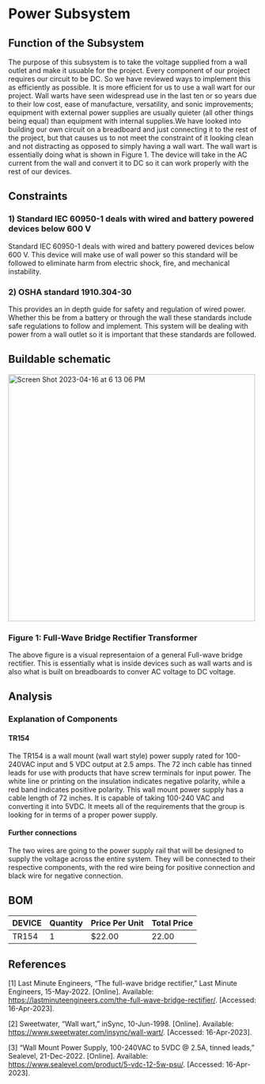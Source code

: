 # Power Subsystem


  
 
## Function of the Subsystem

The purpose of this subsystem is to take the voltage supplied from a wall outlet and make it usuable for the project. Every component of our project requires our circuit to be DC. So we have reviewed ways to implement this as efficiently as possible. It is more efficient for us to use a wall wart for our project. Wall warts have seen widespread use in the last ten or so years due to their low cost, ease of manufacture, versatility, and sonic improvements; equipment with external power supplies are usually quieter (all other things being equal) than equipment with internal supplies.We have looked into building our own circuit on a breadboard and just connecting it to the rest of the project, but that causes us to not meet the constraint of it looking clean and not distracting as opposed to simply having a wall wart. The wall wart is essentially doing what is shown in Figure 1. The device will take in the AC current from the wall and convert it to DC so it can work properly with the rest of our devices.


## Constraints

### 1) Standard IEC 60950-1 deals with wired and battery powered devices below 600 V
Standard IEC 60950-1 deals with wired and battery powered devices below 600 V. This device will make use of wall power so this standard will be followed to eliminate harm from electric shock, fire, and mechanical instability.


### 2) OSHA standard 1910.304-30
 This provides an in depth guide for safety and regulation of wired power. Whether this be from a battery or through the wall these standards include safe regulations to follow and implement. This system will be dealing with power from a wall outlet so it is important that these standards are followed.



## Buildable schematic 
<img width="499" alt="Screen Shot 2023-04-16 at 6 13 06 PM" src="https://user-images.githubusercontent.com/123600399/232348604-822c1af6-c6a6-4e7a-9731-5389d5561697.png">

### **Figure 1: Full-Wave Bridge Rectifier Transformer**

The above figure is a visual representaion of a general Full-wave bridge rectifier. This is essentially what is inside devices such as wall warts and is also what is built on breadboards to conver AC voltage to DC voltage.



## Analysis
### Explanation of Components

#### TR154

The TR154 is a wall mount (wall wart style) power supply rated for 100-240VAC input and 5 VDC output at 2.5 amps. The 72 inch cable has tinned leads for use with products that have screw terminals for input power. The white line or printing on the insulation indicates negative polarity, while a red band indicates positive polarity. 
This wall mount power supply has a cable length of 72 inches. It is capable of taking 100-240 VAC and converting it into 5VDC. It meets all of the requirements that the group is looking for in terms of a proper power supply.



#### Further connections

The two wires are going to the power supply rail that will be designed to supply the voltage across the entire system. They will be connected to their respective components, with the red wire being for positive connection and black wire for negative connection.


## BOM
| DEVICE            | Quantity | Price Per Unit | Total Price |
| ----------------- | -------- | -------------- | ----------- |
| TR154   | 1              | $22.00        | 22.00     |


## References

[1] Last Minute Engineers, “The full-wave bridge rectifier,” Last Minute Engineers, 15-May-2022. [Online]. Available: https://lastminuteengineers.com/the-full-wave-bridge-rectifier/. [Accessed: 16-Apr-2023].

[2] Sweetwater, “Wall wart,” inSync, 10-Jun-1998. [Online]. Available: https://www.sweetwater.com/insync/wall-wart/. [Accessed: 16-Apr-2023]. 

[3] “Wall Mount Power Supply, 100-240VAC to 5VDC @ 2.5A, tinned leads,” Sealevel, 21-Dec-2022. [Online]. Available: https://www.sealevel.com/product/5-vdc-12-5w-psu/. [Accessed: 16-Apr-2023]. 
